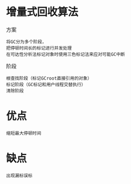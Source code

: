 

# 增量式回收算法

方案

    将GC分为多个阶段，
    把停顿时间长的标记进行并发处理
    在可达性分析法标记对象时使用三色标记法来应对可能GC中断
    
阶段

    根查找阶段（标记GCroot直接引用的对象）
    标记阶段（GC标记和用户线程交替执行）
    清除阶段


# 优点

    缩短最大停顿时间

# 缺点 

    
    出现漏标误标

